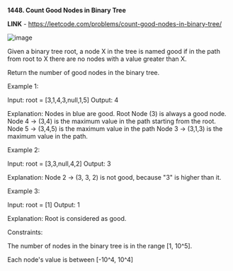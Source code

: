 **1448. Count Good Nodes in Binary Tree**

**LINK** - https://leetcode.com/problems/count-good-nodes-in-binary-tree/

![image](https://user-images.githubusercontent.com/92528845/187934051-2a2dd64d-c276-427c-9fec-0a99abd92e8d.png)


Given a binary tree root, a node X in the tree is named good if in the path from root to X there are no nodes with a value greater than X.

Return the number of good nodes in the binary tree.

 
Example 1:

Input: root = [3,1,4,3,null,1,5]
Output: 4

Explanation: Nodes in blue are good.
Root Node (3) is always a good node.
Node 4 -> (3,4) is the maximum value in the path starting from the root.
Node 5 -> (3,4,5) is the maximum value in the path
Node 3 -> (3,1,3) is the maximum value in the path.


Example 2:

Input: root = [3,3,null,4,2]
Output: 3

Explanation: Node 2 -> (3, 3, 2) is not good, because "3" is higher than it.


Example 3:

Input: root = [1]
Output: 1

Explanation: Root is considered as good.
 
 
Constraints:

The number of nodes in the binary tree is in the range [1, 10^5].

Each node's value is between [-10^4, 10^4]
